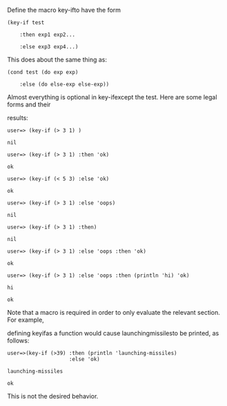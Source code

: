 Define the macro key-ifto have the form

    (key-if test

        :then exp1 exp2...

        :else exp3 exp4...)

This does about the same thing as:

    (cond test (do exp exp)

        :else (do else-exp else-exp))

Almost everything is optional in key-ifexcept the test. Here are some legal forms and their

results:

    user=> (key-if (> 3 1) )

    nil

    user=> (key-if (> 3 1) :then 'ok)

    ok

    user=> (key-if (< 5 3) :else 'ok)

    ok

    user=> (key-if (> 3 1) :else 'oops)

    nil

    user=> (key-if (> 3 1) :then)

    nil

    user=> (key-if (> 3 1) :else 'oops :then 'ok)

    ok

    user=> (key-if (> 3 1) :else 'oops :then (println 'hi) 'ok)

    hi

    ok

Note that a macro is required in order to only evaluate the relevant section. For example,

defining key­ifas a function would cause launching­missilesto be printed, as follows:

    user=>(key-if (>39) :then (println 'launching-missiles)
                        :else 'ok)

    launching-missiles

    ok

This is not the desired behavior.
